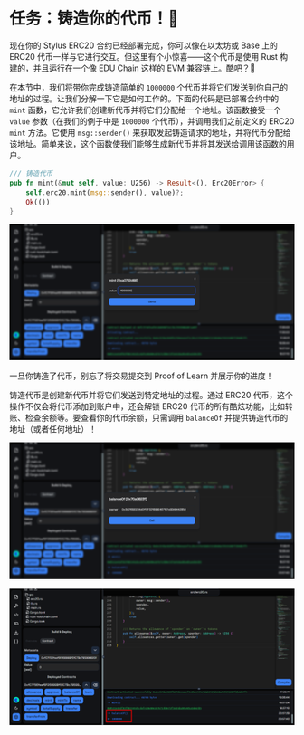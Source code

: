 # 任务：铸造你的代币！🚀

现在你的 Stylus ERC20 合约已经部署完成，你可以像在以太坊或 Base 上的 ERC20 代币一样与它进行交互。但这里有个小惊喜——这个代币是使用 Rust 构建的，并且运行在一个像 EDU Chain 这样的 EVM 兼容链上。酷吧？🎉

在本节中，我们将带你完成铸造简单的 `1000000` 个代币并将它们发送到你自己的地址的过程。让我们分解一下它是如何工作的。下面的代码是已部署合约中的 `mint` 函数，它允许我们创建新代币并将它们分配给一个地址。该函数接受一个 `value` 参数（在我们的例子中是 `1000000` 个代币），并调用我们之前定义的 ERC20 `mint` 方法。它使用 `msg::sender()` 来获取发起铸造请求的地址，并将代币分配给该地址。简单来说，这个函数使我们能够生成新代币并将其发送给调用该函数的用户。

```rust
/// 铸造代币
pub fn mint(&mut self, value: U256) -> Result<(), Erc20Error> {
    self.erc20.mint(msg::sender(), value)?;
    Ok(())
}
```

![](https://raw.githubusercontent.com/POLearn/stylish-course-to-stylus/refs/heads/master/content/assets/images/token_mint.png)  

一旦你铸造了代币，别忘了将交易提交到 Proof of Learn 并展示你的进度！

铸造代币是创建新代币并将它们发送到特定地址的过程。通过 ERC20 代币，这个操作不仅会将代币添加到账户中，还会解锁 ERC20 代币的所有酷炫功能，比如转账、检查余额等。要查看你的代币余额，只需调用 `balanceOf` 并提供铸造代币的地址（或者任何地址）！

![](https://raw.githubusercontent.com/POLearn/stylish-course-to-stylus/refs/heads/master/content/assets/images/token_balanceof.png)  

![](https://raw.githubusercontent.com/POLearn/stylish-course-to-stylus/refs/heads/master/content/assets/images/token_balance.png)
